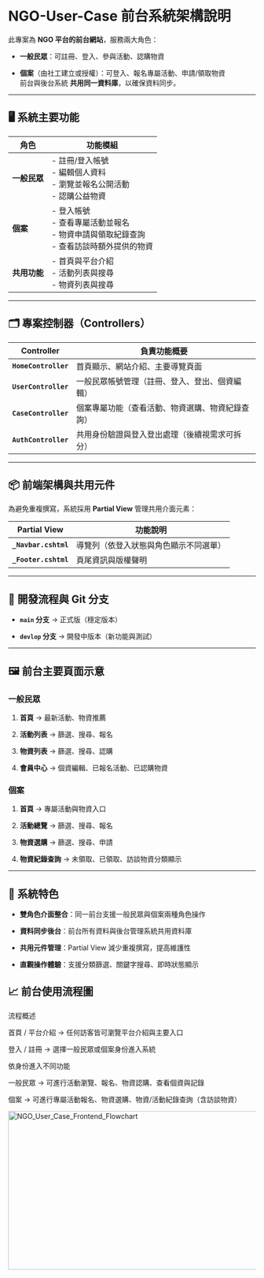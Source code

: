 # NGO-User-Case 前台系統架構說明

此專案為 **NGO 平台的前台網站**，服務兩大角色：

- **一般民眾**：可註冊、登入、參與活動、認購物資
    
- **個案**（由社工建立或授權）：可登入、報名專屬活動、申請/領取物資  
    前台與後台系統 **共用同一資料庫**，以確保資料同步。
    

---

## 🖥 系統主要功能

|角色|功能模組|
|---|---|
|**一般民眾**|- 註冊/登入帳號  <br>- 編輯個人資料  <br>- 瀏覽並報名公開活動  <br>- 認購公益物資|
|**個案**|- 登入帳號  <br>- 查看專屬活動並報名  <br>- 物資申請與領取紀錄查詢  <br>- 查看訪談時額外提供的物資|
|**共用功能**|- 首頁與平台介紹  <br>- 活動列表與搜尋  <br>- 物資列表與搜尋|

---

## 🗂 專案控制器（Controllers）

|Controller|負責功能概要|
|---|---|
|**`HomeController`**|首頁顯示、網站介紹、主要導覽頁面|
|**`UserController`**|一般民眾帳號管理（註冊、登入、登出、個資編輯）|
|**`CaseController`**|個案專屬功能（查看活動、物資選購、物資紀錄查詢）|
|**`AuthController`**|共用身份驗證與登入登出處理（後續視需求可拆分）|

---

## 📦 前端架構與共用元件

為避免重複撰寫，系統採用 **Partial View** 管理共用介面元素：

|Partial View|功能說明|
|---|---|
|**`_Navbar.cshtml`**|導覽列（依登入狀態與角色顯示不同選單）|
|**`_Footer.cshtml`**|頁尾資訊與版權聲明|

---

## 🔄 開發流程與 Git 分支

- **`main` 分支** → 正式版（穩定版本）
    
- **`devlop` 分支** → 開發中版本（新功能與測試）
    

---

## 🖼 前台主要頁面示意

### 一般民眾

1. **首頁** → 最新活動、物資推薦
    
2. **活動列表** → 篩選、搜尋、報名
    
3. **物資列表** → 篩選、搜尋、認購
    
4. **會員中心** → 個資編輯、已報名活動、已認購物資
    

### 個案

1. **首頁** → 專屬活動與物資入口
    
2. **活動總覽** → 篩選、搜尋、報名
    
3. **物資選購** → 篩選、搜尋、申請
    
4. **物資紀錄查詢** → 未領取、已領取、訪談物資分類顯示
    

---

## 📌 系統特色

- **雙角色介面整合**：同一前台支援一般民眾與個案兩種角色操作
    
- **資料同步後台**：前台所有資料與後台管理系統共用資料庫
    
- **共用元件管理**：Partial View 減少重複撰寫，提高維護性
    
- **直觀操作體驗**：支援分類篩選、關鍵字搜尋、即時狀態顯示

## 📈 前台使用流程圖

流程概述

首頁 / 平台介紹 → 任何訪客皆可瀏覽平台介紹與主要入口

登入 / 註冊 → 選擇一般民眾或個案身份進入系統

依身份進入不同功能

一般民眾 → 可進行活動瀏覽、報名、物資認購、查看個資與記錄

個案 → 可進行專屬活動報名、物資選購、物資/活動紀錄查詢（含訪談物資）

<img width="768" height="322" alt="NGO_User_Case_Frontend_Flowchart" src="https://github.com/user-attachments/assets/13479503-1a70-4c49-b45a-e7a3075ad610" />
